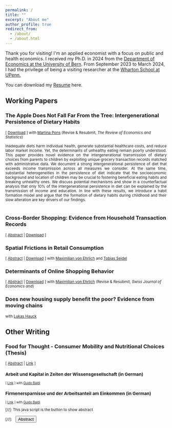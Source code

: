 ```yaml
---
permalink: /
title: ""
excerpt: "About me"
author_profile: true
redirect_from: 
  - /about/
  - /about.html
---
```


Thank you for visiting! I'm an applied economist with a focus on public and health economics.
I received my Ph.D. in 2024 from the <a href="https://www.vwi.unibe.ch/index_eng.html">Department of Economics at the University of Bern</a>. 
From September 2023 to March 2024, I had the privilege of being a visiting researcher at the <a href="https://real-estate.wharton.upenn.edu/">Wharton School at UPenn.</a>

You can download my <a href="https://frederickluser.github.io/files/resume_frederic_kluser.pdf" download>Resume</a> here.

## Working Papers
### The Apple Does Not Fall Far From the Tree: Intergenerational Persistence of Dietary Habits <small></small>
<small>[ <a href="https://frederickluser.github.io/files/Intergenerational_Diet.pdf" download>Download</a> ] with <a href="https://martinapons.github.io/">Martina Pons</a> (Revise & Resubmit, <i>The Review of Economics and Statistics</i>)</small> 

<div style="height: auto; width: auto; text-align: justify; line-height: 1.2" ><small>
Inadequate diets harm individual health, generate substantial healthcare costs, and reduce labor market income. Yet, the determinants of unhealthy eating remain poorly understood. 
This paper provides novel evidence on the intergenerational transmission of dietary choices from parents to children by exploiting unique grocery transaction records matched with 
administrative data. We document a strong intergenerational persistence of diet that exceeds income transmission across all measures we consider. At the same time, substantial heterogeneities 
in the persistence of diet indicate that the socioeconomic background and location of children may be crucial to fostering beneficial eating habits and breaking unhealthy ones. We discuss 
potential mechanisms and show in a counterfactual analysis that only 10% of the intergenerational persistence in diet can be explained by the transmission of income and education. In 
line with these results, we introduce a habit formation model and argue that the formation of dietary habits during childhood and their slow alteration are key drivers of our findings.
</small><br><br/>
</div>

### Cross-Border Shopping: Evidence from Household Transaction Records 
<small>[ <a href="#/" onclick="visib('crossborder')">Abstract</a> | <a href="https://frederickluser.github.io/files/Cross_Border_Shopping.pdf" download>Download</a> ] </small> 

<div id="crossborder" style="display: none; height: auto; width: auto;text-align: justify; line-height: 1.2" ><small>
Cross-border shopping allows consumers from high-price countries to access a greater variety of goods at lower prices in nearby foreign markets. However, this activity can reduce domestic tax revenues, lower sales, and shift consumption away from local retailers. Leveraging the natural experiment of Switzerland’s COVID-19-induced border closure, I explore the unequal socioeconomic benefits of cross-border shopping. Using rich transaction data for 750,000 households linked with administrative records, I find an additional temporary 10.9% increase in domestic grocery expenditures in border regions. Furthermore, the benefits of cross-border shopping are heterogeneous, with large households and those with lower incomes being particularly likely to shop abroad. I use these findings to calculate an annual reduction of domestic grocery sales of 1.5 billion Swiss francs due to cross-border shopping, equivalent to 3.8% of total sales. These findings underscore the need for nuanced policy approaches that address the spatial frictions and distributional impacts of cross-border shopping.
</small><br><br/>
</div>

### Spatial Frictions in Retail Consumption
<small>[ <a href="#/" onclick="visib('consumption')">Abstract</a> | <a href="https://frederickluser.github.io/files/Spatial_Consumption_Frictions.pdf" download>Download</a> ] with <a href="https://maxvehrlich.ch/">Maximilian von Ehrlich</a> and <a href="https://sites.google.com/site/tobiasseideluni/home-1">Tobias Seidel</a> </small>

<div id="consumption" style="display: none; height: auto; width: auto;text-align: justify; line-height: 1.2" ><small>
This paper analyzes spatial consumption frictions by estimating the causal effect of store openings on individual shopping behavior. To this end, we combine unique household-store-linked transaction data with administrative data on income and other socio-demographics. Our findings reveal that spatial frictions significantly influence shopping behavior, with the distance elasticity of expenditures and number of visits being approximately 0.15. Our estimates suggests that consumption areas extend to about 10-20 minutes of travel time, depending on household type. Traditional gravity estimates are shown to be considerably biased due to the endogenous nature of store locations. By combining distance elasticities with a simple model of shopping behavior, we derive store-specific attraction parameters and compute a measure of local grocery market access. Market access varies significantly across different locations, and consistent with spatial equilibrium theory, this variation is reflected in local rents. Consumption frictions are more pronounced for older and smaller households and vary with income, primarily in non-urban areas. Overall, spatial variations in market access are more significant than spatial dispersion in income. Combined with the positive correlation between income and market access, this suggests an important role for real income disparities.
</small><br><br/>
</div>

### Determinants of Online Shopping Behavior
<small>[ <a href="#/" onclick="visib('online')">Abstract</a> | <a href="https://frederickluser.github.io/files/Online_Shopping.pdf" download>Download</a> ] with <a href="https://maxvehrlich.ch/">Maximilian von Ehrlich</a> (Revise & Resubmit, <i>Swiss Journal of Economics and</i>)</small>

<div id="online" style="display: none; height: auto; width: auto;text-align: justify; line-height: 1.2" ><small>
This paper investigates two areas of e-commerce adoption. First, we study how the COVID-19 pandemic and related policy measures shaped online grocery shopping adoption in Switzerland. 
Second, we analyze the role of close family ties in accelerating e-commerce diffusion. Using a comprehensive dataset of household-level transactions at the nation's largest retailer matched to 
administrative registers, we document a substantial increase in online expenditures. This shift is heterogeneous: younger and larger households, as well as those with limited local store access, 
are particularly responsive. Moreover, using a stringency index, we find that stricter mitigation policies intensify online usage. We also highlight strong intergenerational peer effects: within 
multi-generational families, when one generation adopts online shopping, the other is one to two times more likely to adopt as well. Our findings highlight both the policy sensitivity of digital 
market penetration and the social dynamics that accelerate technology diffusion in retail.
</small><br><br/>
</div>

### Does new housing supply benefit the poor? Evidence from moving chains
<small> with <a href="https://www.linkedin.com/in/lukas-hauck-990091261/?originalSubdomain=ch">Lukas Hauck</a></small>

## Other Writing

### Food for Thought - Consumer Mobility and Nutritional Choices (Thesis)
<small>[ <a href="#/" onclick="visib('thesis')">Abstract</a> | <a href="https://boristheses.unibe.ch/5469/" download>Link</a> ] 
<div id="thesis" style="display: none; height: auto; width: auto;text-align: justify; line-height: 1.2" ><small>
This thesis includes three papers investigating different dimensions of consumer behavior in Switzerland within the fields of urban and health economics: eating patterns within families across generations, consumer mobility and grocery market access within cities, and shopping trips across national borders. Chapter One, titled The Apple Does Not Fall Far From the Tree: Intergenerational Persistence of Dietary Habits, studies the intergenerational persistence of healthy eating patterns. Chapter Two, titled Cross-Border Shopping: Evidence from Household Transaction Records, analyzes the consumers’ response to the COVID-19-induced national border closure in Switzerland. Chapter Three, titled Spatial Frictions in Retail Consumption, exploits supermarket openings to estimate distance decay functions and incorporates them into a simple framework of spatial shopping. Addressing these topics contributes to (i) the design of effective public health interventions and (ii) land-use restrictions and urban planning that account for the complexities of spatial consumer behavior.
</small><br><br/>
</div>

### Arbeit und Kapital in Zeiten der Wissensgesellschaft (in German)
<small>[ <a href="https://reatch.ch/publikationen/arbeit-und-kapital-in-zeiten-der-wissensgesellschaft" download>Link</a> ] with <a href="https://www.guidobaldi.ch/">Guido Baldi</a> </small>

### Firmenersparnisse und der Arbeitsanteil am Einkommen (in German)
<small>[ <a href="https://www.econstor.eu/handle/10419/193691" download>Link</a> ]  with <a href="https://www.guidobaldi.ch/">Guido Baldi</a> </small>

[//]: This java script is the button to show abstract
<script>
 function visib(id) {
  var x = document.getElementById(id);
  if (x.style.display === "block") {
    x.style.display = "none";
  } else {
    x.style.display = "block";
  }
}
</script>

[//]:&emsp;<button onclick="visib('polariz')" class="btn btn--inverse btn--small">Abstract</button>


